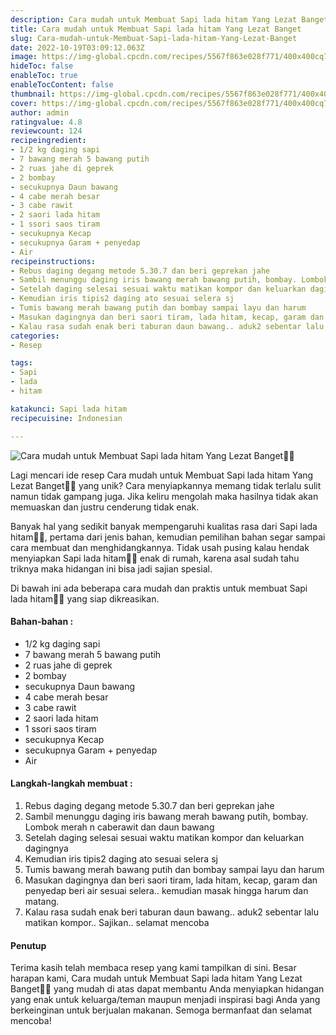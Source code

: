 ```yaml
---
description: Cara mudah untuk Membuat Sapi lada hitam Yang Lezat Banget"
title: Cara mudah untuk Membuat Sapi lada hitam Yang Lezat Banget
slug: Cara-mudah-untuk-Membuat-Sapi-lada-hitam-Yang-Lezat-Banget
date: 2022-10-19T03:09:12.063Z
image: https://img-global.cpcdn.com/recipes/5567f863e028f771/400x400cq70/photo.jpg
hideToc: false
enableToc: true
enableTocContent: false
thumbnail: https://img-global.cpcdn.com/recipes/5567f863e028f771/400x400cq70/photo.jpg
cover: https://img-global.cpcdn.com/recipes/5567f863e028f771/400x400cq70/photo.jpg
author: admin
ratingvalue: 4.8
reviewcount: 124
recipeingredient:
- 1/2 kg daging sapi
- 7 bawang merah 5 bawang putih
- 2 ruas jahe di geprek
- 2 bombay
- secukupnya Daun bawang
- 4 cabe merah besar
- 3 cabe rawit
- 2 saori lada hitam
- 1 ssori saos tiram
- secukupnya Kecap
- secukupnya Garam + penyedap
- Air
recipeinstructions:
- Rebus daging degang metode 5.30.7 dan beri geprekan jahe
- Sambil menunggu daging iris bawang merah bawang putih, bombay. Lombok merah n caberawit dan daun bawang
- Setelah daging selesai sesuai waktu matikan kompor dan keluarkan dagingnya
- Kemudian iris tipis2 daging ato sesuai selera sj
- Tumis bawang merah bawang putih dan bombay sampai layu dan harum
- Masukan dagingnya dan beri saori tiram, lada hitam, kecap, garam dan penyedap beri air sesuai selera.. kemudian masak hingga harum dan matang.
- Kalau rasa sudah enak beri taburan daun bawang.. aduk2 sebentar lalu matikan kompor.. Sajikan.. selamat mencoba
categories:
- Resep

tags:
- Sapi
- lada
- hitam

katakunci: Sapi lada hitam
recipecuisine: Indonesian

---
```


![Cara mudah untuk Membuat Sapi lada hitam Yang Lezat Banget👩‍🍳](https://img-global.cpcdn.com/recipes/5567f863e028f771/400x400cq70/photo.jpg)

Lagi mencari ide resep Cara mudah untuk Membuat Sapi lada hitam Yang Lezat Banget👩‍🍳 yang unik? Cara menyiapkannya memang tidak terlalu sulit namun tidak gampang juga. Jika keliru mengolah maka hasilnya tidak akan memuaskan dan justru cenderung tidak enak.

Banyak hal yang sedikit banyak mempengaruhi kualitas rasa dari Sapi lada hitam👩‍🍳, pertama dari jenis bahan, kemudian pemilihan bahan segar sampai cara membuat dan menghidangkannya. Tidak usah pusing kalau hendak menyiapkan Sapi lada hitam👩‍🍳 enak di rumah, karena asal sudah tahu triknya maka hidangan ini bisa jadi sajian spesial.

Di bawah ini ada beberapa cara mudah dan praktis untuk membuat Sapi lada hitam👩‍🍳 yang siap dikreasikan.

<!--inarticleads1-->

#### Bahan-bahan :

- 1/2 kg daging sapi
- 7 bawang merah 5 bawang putih
- 2 ruas jahe di geprek
- 2 bombay
- secukupnya Daun bawang
- 4 cabe merah besar
- 3 cabe rawit
- 2 saori lada hitam
- 1 ssori saos tiram
- secukupnya Kecap
- secukupnya Garam + penyedap
- Air

<!--inarticleads2-->

#### Langkah-langkah membuat :

1. Rebus daging degang metode 5.30.7 dan beri geprekan jahe
1. Sambil menunggu daging iris bawang merah bawang putih, bombay. Lombok merah n caberawit dan daun bawang
1. Setelah daging selesai sesuai waktu matikan kompor dan keluarkan dagingnya
1. Kemudian iris tipis2 daging ato sesuai selera sj
1. Tumis bawang merah bawang putih dan bombay sampai layu dan harum
1. Masukan dagingnya dan beri saori tiram, lada hitam, kecap, garam dan penyedap beri air sesuai selera.. kemudian masak hingga harum dan matang.
1. Kalau rasa sudah enak beri taburan daun bawang.. aduk2 sebentar lalu matikan kompor.. Sajikan.. selamat mencoba

#### Penutup

Terima kasih telah membaca resep yang kami tampilkan di sini. Besar harapan kami, Cara mudah untuk Membuat Sapi lada hitam Yang Lezat Banget👩‍🍳 yang mudah di atas dapat membantu Anda menyiapkan hidangan yang enak untuk keluarga/teman maupun menjadi inspirasi bagi Anda yang berkeinginan untuk berjualan makanan. Semoga bermanfaat dan selamat mencoba!